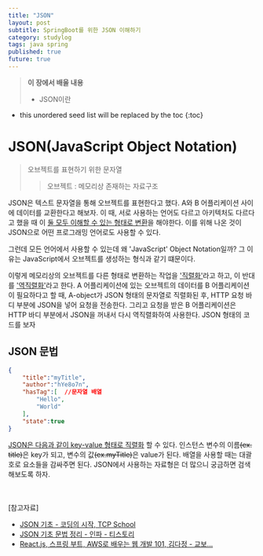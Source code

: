 ```yaml
---
title: "JSON"
layout: post
subtitle: SpringBoot를 위한 JSON 이해하기
category: studylog
tags: java spring
published: true
future: true
---
```


> **이 장에서 배울 내용**
>
> * JSON이란

<!--more-->

* this unordered seed list will be replaced by the toc
{:toc}

# JSON(JavaScript Object Notation)
> 오브젝트를 표현하기 위한 문자열
>    > 오브젝트 : 메모리상 존재하는 자료구조

JSON은 텍스트 문자열을 통해 오브젝트를 표현한다고 했다. A와 B 어플리케이션 사이에 데이터를 교환한다고 해보자. 이 때, 서로 사용하는 언어도 다르고 아키텍처도 다르다고 했을 때 이 <u>둘 모두 이해할 수 있는 형태로 변환</u>을 해야한다. 이를 위해 나온 것이 JSON으로 어떤 프로그래밍 언어로도 사용할 수 있다. 

그런데 모든 언어에서 사용할 수 있는데 왜 'JavaScript' Object Notation일까? 그 이유는 JavaScript에서 오브젝트를 생성하는 형식과 같기 떄문이다.

이렇게 메모리상의 오브젝트를 다른 형태로 변환하는 작업을 <u>'직렬화'</u>라고 하고, 이 반대를 <u>'역직렬화'</u>라고 한다. A 어플리케이션에 있는 오브젝트의 데이터를 B 어플리케이션이 필요하다고 할 때, A-object가 JSON 형태의 문자열로 직렬화된 후, HTTP 요청 바디 부분에 JSON을 넣어 요청을 전송한다. 그리고 요청을 받은 B 어플리케이션은 HTTP 바디 부분에서 JSON을 꺼내서 다시 역직렬화하여 사용한다. JSON 형태의 코드를 보자

## JSON 문법
```json
{
    "title":"myTitle",
    "author":"hYe8o7n",
    "hasTag":[  //문자열 배열
        "Hello",
        "World"
    ],
    "state":true
}
```
<u>JSON은 다음과 같이 key-value 형태로 직렬화</u> 할 수 있다. 인스턴스 변수의 이름~~(ex. title)~~은 key가 되고, 변수의 값~~(ex.myTitle)~~은 value가 된다. 배열을 사용할 때는 대괄호로 요소들을 감싸주면 된다. JSON에서 사용하는 자료형은 더 많으니 궁금하면 검색해보도록 하자.
<br/>
<br/>
<br/>

[참고자료]<br/>
* [JSON 기초 - 코딩의 시작, TCP School](http://www.tcpschool.com/json/json_intro_basic)  
* [JSON 기초 문법 정리 - 인파 - 티스토리](https://inpa.tistory.com/entry/JSON-%F0%9F%93%91-JSON-%EA%B8%B0%EC%B4%88-%EC%A0%95%EB%A6%AC)  
* [React.js, 스프링 부트, AWS로 배우는 웹 개발 101, 김다정 - 교보...](https://product.kyobobook.co.kr/detail/S000001805062)